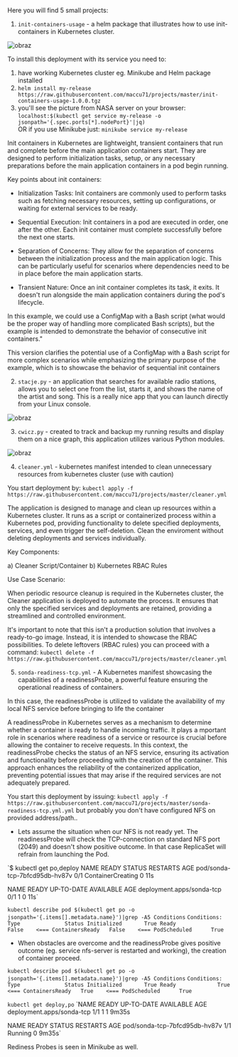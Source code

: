 Here you will find 5 small projects:

1) `init-containers-usage` - a helm package that illustrates how to use init-containers in Kubernetes cluster. 

![obraz](https://github.com/maccu71/projects/assets/51779238/d982af6a-e8ef-4a85-b30a-4619db6070a1)

To install this deployment with its service you need to:
1) have working Kubernetes cluster eg. Minikube and Helm package installed
2) `helm install my-release https://raw.githubusercontent.com/maccu71/projects/master/init-containers-usage-1.0.0.tgz`
3) you'll see the picture from NASA server on your browser:   `localhost:$(kubectl get service my-release -o jsonpath='{.spec.ports[*].nodePort}'|jq)`  
OR if you use Minikube just: `minikube service my-release`

Init containers in Kubernetes are lightweight, transient containers that run and complete before the main application containers start. They are designed to perform initialization tasks, setup, or any necessary preparations before the main application containers in a pod begin running.

Key points about init containers:

- Initialization Tasks: Init containers are commonly used to perform tasks such as fetching necessary resources, setting up configurations, or waiting for external services to be ready.

- Sequential Execution: Init containers in a pod are executed in order, one after the other. Each init container must complete successfully before the next one starts.

- Separation of Concerns: They allow for the separation of concerns between the initialization process and the main application logic. This can be particularly useful for scenarios where dependencies need to be in place before the main application starts.

- Transient Nature: Once an init container completes its task, it exits. It doesn't run alongside the main application containers during the pod's lifecycle.

In this example, we could use a ConfigMap with a Bash script (what would be the proper way of handling more complicated Bash scripts), but the example is intended to demonstrate the behavior of consecutive init containers."

This version clarifies the potential use of a ConfigMap with a Bash script for more complex scenarios while emphasizing the primary purpose of the example, which is to showcase the behavior of sequential init containers

2) `stacje.py` - an application that searches for available radio stations, allows you to select one from the list, starts it, and shows the name of the artist and song. This is a really nice app that you can launch directly from your Linux console.

![obraz](https://github.com/maccu71/projects/assets/51779238/ed8fc9dc-b2ab-41fe-a0d5-b0b1d88a57f6)


3) `cwicz.py` - created to track and backup my running results and display them on a nice graph, this application utilizes various Python modules.
   
![obraz](https://github.com/maccu71/projects/assets/51779238/4cd59ca3-d49e-435e-a71b-6646fa46218e)


4) `cleaner.yml` - kubernetes manifest intended to clean unnecessary resources from kubernetes cluster (use with caution)

You start deployment by: `kubectl apply -f https://raw.githubusercontent.com/maccu71/projects/master/cleaner.yml`

The application is designed to manage and clean up resources within a Kubernetes cluster. It runs as a script or containerized process within a Kubernetes pod, providing functionality to delete specified deployments, services, and even trigger the self-deletion. Clean the enviroment without deleting deployments and services individually.

Key Components:

   a) Cleaner Script/Container
   b) Kubernetes RBAC Rules

Use Case Scenario:

When periodic resource cleanup is required in the Kubernetes cluster, the Cleaner application is deployed to automate the process. It ensures that only the specified services and deployments are retained, providing a streamlined and controlled environment.

It's important to note that this isn't a production solution that involves a ready-to-go image. Instead, it is intended to showcase the RBAC possibilities.
To delete leftovers (RBAC rules) you can proceed with a command:
`kubectl delete -f https://raw.githubusercontent.com/maccu71/projects/master/cleaner.yml`

5) `sonda-readiness-tcp.yml` - A Kubernetes manifest showcasing the capabilities of a readinessProbe, a powerful feature ensuring the operational readiness of containers. 

In this case, the readinessProbe is utilized to validate the availability of my local NFS service before bringing to life the container

A readinessProbe in Kubernetes serves as a mechanism to determine whether a container is ready to handle incoming traffic. It plays a mportant role in scenarios where readiness of a service or resource is crucial before allowing the container to receive requests. In this context, the readinessProbe checks the status of an NFS service, ensuring its activation and functionality before proceeding with the creation of the container. This approach enhances the reliability of the containerized application, preventing potential issues that may arise if the required services are not adequately prepared.

You start this deployment by issuing: `kubectl apply -f https://raw.githubusercontent.com/maccu71/projects/master/sonda-readiness-tcp.yml.yml` but probably you don't have configured NFS on provided address/path..

- Lets assume the situation when our NFS is not ready yet. The readinessProbe will check the TCP-connection on standard NFS port (2049) and doesn't show positive outcome. In that case ReplicaSet will refrain from launching the Pod.

`$ kubectl get po,deploy
NAME                            READY   STATUS              RESTARTS   AGE
pod/sonda-tcp-7bfcd95db-hv87v   0/1     ContainerCreating   0          11s

NAME                        READY   UP-TO-DATE   AVAILABLE   AGE
deployment.apps/sonda-tcp   0/1     1            0           11s`

`kubectl describe pod $(kubectl get po -o jsonpath='{.items[].metadata.name}')|grep -A5 Conditions`
`Conditions:
  Type              Status
  Initialized       True
  Ready             False    <===
  ContainersReady   False    <===
  PodScheduled      True`


- When obstacles are overcome and the readinessProbe gives positive outcome (eg. service nfs-server is restarted and working), the creation of container proceed.

`kubectl describe pod $(kubectl get po -o jsonpath='{.items[].metadata.name}')|grep -A5 Conditions`
`Conditions:
  Type              Status
  Initialized       True
  Ready             True    <===
  ContainersReady   True    <===
  PodScheduled      True`

`kubectl get deploy,po`
`NAME                        READY   UP-TO-DATE   AVAILABLE   AGE
deployment.apps/sonda-tcp   1/1     1            1           9m35s

NAME                            READY   STATUS    RESTARTS   AGE
pod/sonda-tcp-7bfcd95db-hv87v   1/1     Running   0          9m35s`

Rediness Probes is seen in Minikube as well. 


